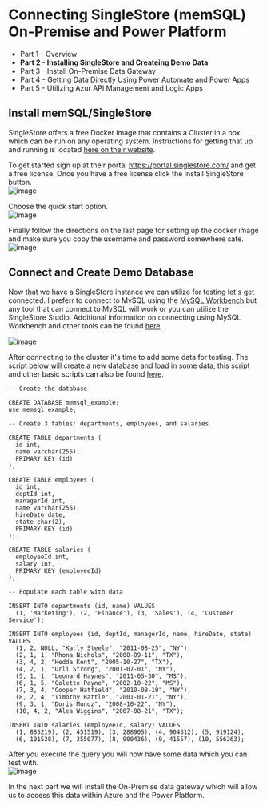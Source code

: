 # Connecting SingleStore (memSQL) On-Premise and Power Platform
- Part 1 - Overview
- **Part 2 - Installing SingleStore and Createing Demo Data**
- Part 3 - Install On-Premise Data Gateway
- Part 4 - Getting Data Directly Using Power Automate and Power Apps
- Part 5 - Utilizing Azur API Management and Logic Apps


## Install memSQL/SingleStore
SingleStore offers a free Docker image that contains a Cluster in a box which can be run on any operating system.  Instructions for getting that up and running is located [here on their website](https://docs.singlestore.com/db/v7.5/en/deploy/cluster-in-a-box/introduction.html).

To get started sign up at their portal https://portal.singlestore.com/ and get a free license.  Once you have a free license click the Install SingleStore button.  
![image](https://user-images.githubusercontent.com/7444929/137362518-eec745ee-1c3a-4199-bd8c-ba0f61aa9242.png)

Choose the quick start option.  
![image](https://user-images.githubusercontent.com/7444929/137361760-2266ccf6-489f-436c-851b-4ef1836497a0.png)

Finally follow the directions on the last page for setting up the docker image and make sure you copy the username and password somewhere safe.  
![image](https://user-images.githubusercontent.com/7444929/137362007-c5ed0d25-4ab6-40bc-a573-1f5d461d5c5e.png)

## Connect and Create Demo Database
Now that we have a SingleStore instance we can utilize for testing let's get connected.  I preferr to connect to MySQL using the [MySQL Workbench](https://www.mysql.com/products/workbench/) but any tool that can connect to MySQL will work or you can utilize the SingleStore Studio.  Additional information on connecting using MySQL Workbench and other tools can be found [here](https://docs.singlestore.com/db/v7.5/en/connect-to-your-cluster/connect-with-mysql/connect-with-mysql-workbench.html).

![image](https://user-images.githubusercontent.com/7444929/137361445-bd05b474-1e74-4069-b2f2-ad09b6e957af.png)

After connecting to the cluster it's time to add some data for testing.  The script below will create a new database and load in some data, this script and other basic scripts can also be found [here](https://docs.singlestore.com/managed-service/en/query-data/run-queries/query-procedures/basic-query-examples.html).

```
-- Create the database

CREATE DATABASE memsql_example;
use memsql_example;

-- Create 3 tables: departments, employees, and salaries

CREATE TABLE departments (
  id int,
  name varchar(255),
  PRIMARY KEY (id)
);

CREATE TABLE employees (
  id int,
  deptId int,
  managerId int,
  name varchar(255),
  hireDate date,
  state char(2),
  PRIMARY KEY (id)
);

CREATE TABLE salaries (
  employeeId int,
  salary int,
  PRIMARY KEY (employeeId)
);

-- Populate each table with data

INSERT INTO departments (id, name) VALUES
  (1, 'Marketing'), (2, 'Finance'), (3, 'Sales'), (4, 'Customer Service');

INSERT INTO employees (id, deptId, managerId, name, hireDate, state) VALUES
  (1, 2, NULL, "Karly Steele", "2011-08-25", "NY"),
  (2, 1, 1, "Rhona Nichols", "2008-09-11", "TX"),
  (3, 4, 2, "Hedda Kent", "2005-10-27", "TX"),
  (4, 2, 1, "Orli Strong", "2001-07-01", "NY"),
  (5, 1, 1, "Leonard Haynes", "2011-05-30", "MS"),
  (6, 1, 5, "Colette Payne", "2002-10-22", "MS"),
  (7, 3, 4, "Cooper Hatfield", "2010-08-19", "NY"),
  (8, 2, 4, "Timothy Battle", "2001-01-21", "NY"),
  (9, 3, 1, "Doris Munoz", "2008-10-22", "NY"),
  (10, 4, 2, "Alea Wiggins", "2007-08-21", "TX");

INSERT INTO salaries (employeeId, salary) VALUES
  (1, 885219), (2, 451519), (3, 288905), (4, 904312), (5, 919124),
  (6, 101538), (7, 355077), (8, 900436), (9, 41557), (10, 556263);
```

After you execute the query you will now have some data which you can test with.  
![image](https://user-images.githubusercontent.com/7444929/137364472-0a965352-d939-4c57-b071-7c8753f4f310.png)

In the next part we will install the On-Premise data gateway which will allow us to access this data within Azure and the Power Platform.
